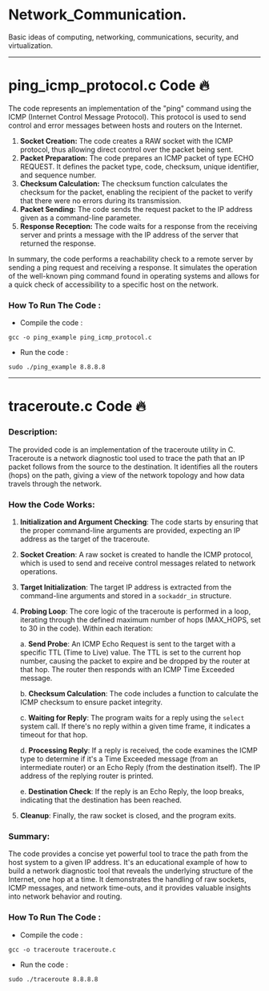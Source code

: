 # Network_Communication.
Basic ideas of computing, networking, communications, security, and virtualization.

-------------------------------------

# ping_icmp_protocol.c Code 🔥

The code represents an implementation of the "ping" command using the ICMP (Internet Control Message Protocol). This protocol is used to send control and error messages between hosts and routers on the Internet.

1. **Socket Creation:** The code creates a RAW socket with the ICMP protocol, thus allowing direct control over the packet being sent.
2. **Packet Preparation:** The code prepares an ICMP packet of type ECHO REQUEST. It defines the packet type, code, checksum, unique identifier, and sequence number.
3. **Checksum Calculation:** The checksum function calculates the checksum for the packet, enabling the recipient of the packet to verify that there were no errors during its transmission.
4. **Packet Sending:** The code sends the request packet to the IP address given as a command-line parameter.
5. **Response Reception:** The code waits for a response from the receiving server and prints a message with the IP address of the server that returned the response.

In summary, the code performs a reachability check to a remote server by sending a ping request and receiving a response. It simulates the operation of the well-known ping command found in operating systems and allows for a quick check of accessibility to a specific host on the network.

### How To Run The Code :

- Compile the code : 

```
gcc -o ping_example ping_icmp_protocol.c
```

- Run the code :

```
sudo ./ping_example 8.8.8.8
```


----------------------------------

# traceroute.c Code 🔥
### Description:

The provided code is an implementation of the traceroute utility in C. Traceroute is a network diagnostic tool used to trace the path that an IP packet follows from the source to the destination. It identifies all the routers (hops) on the path, giving a view of the network topology and how data travels through the network.

### How the Code Works:

1. **Initialization and Argument Checking**: The code starts by ensuring that the proper command-line arguments are provided, expecting an IP address as the target of the traceroute.

2. **Socket Creation**: A raw socket is created to handle the ICMP protocol, which is used to send and receive control messages related to network operations.

3. **Target Initialization**: The target IP address is extracted from the command-line arguments and stored in a `sockaddr_in` structure.

4. **Probing Loop**: The core logic of the traceroute is performed in a loop, iterating through the defined maximum number of hops (MAX_HOPS, set to 30 in the code). Within each iteration:
   
   a. **Send Probe**: An ICMP Echo Request is sent to the target with a specific TTL (Time to Live) value. The TTL is set to the current hop number, causing the packet to expire and be dropped by the router at that hop. The router then responds with an ICMP Time Exceeded message.

   b. **Checksum Calculation**: The code includes a function to calculate the ICMP checksum to ensure packet integrity.

   c. **Waiting for Reply**: The program waits for a reply using the `select` system call. If there's no reply within a given time frame, it indicates a timeout for that hop.

   d. **Processing Reply**: If a reply is received, the code examines the ICMP type to determine if it's a Time Exceeded message (from an intermediate router) or an Echo Reply (from the destination itself). The IP address of the replying router is printed.

   e. **Destination Check**: If the reply is an Echo Reply, the loop breaks, indicating that the destination has been reached.

5. **Cleanup**: Finally, the raw socket is closed, and the program exits.

### Summary:

The code provides a concise yet powerful tool to trace the path from the host system to a given IP address. It's an educational example of how to build a network diagnostic tool that reveals the underlying structure of the Internet, one hop at a time. It demonstrates the handling of raw sockets, ICMP messages, and network time-outs, and it provides valuable insights into network behavior and routing.

### How To Run The Code :

- Compile the code : 

```
gcc -o traceroute traceroute.c
```

- Run the code :

```
sudo ./traceroute 8.8.8.8
```
